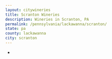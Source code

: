 ```yaml
---
layout: citywineries
title: Scranton Wineries
description: Wineries in Scranton, PA
permalink: /pennsylvania/lackawanna/scranton/
state: pa
county: lackawanna
city: scranton
---
```

-
